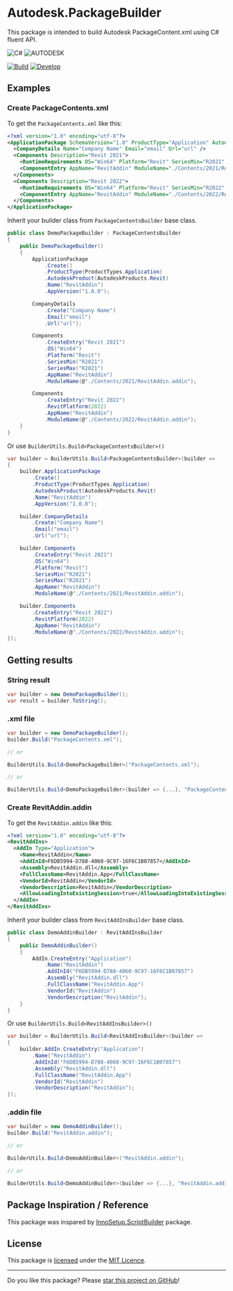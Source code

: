 # Autodesk.PackageBuilder

This package is intended to build Autodesk PackageContent.xml using C# fluent API. 

![C#](https://img.shields.io/badge/C%23-blue)
![AUTODESK](https://img.shields.io/badge/AUTODESK-black?logo=autodesk&logoColor=white)

[![Build](https://github.com/ricaun-io/Autodesk.PackageBuilder/actions/workflows/Build.yml/badge.svg)](https://github.com/ricaun-io/Autodesk.PackageBuilder/actions)
[![Develop](https://github.com/ricaun-io/Autodesk.PackageBuilder/actions/workflows/Develop.yml/badge.svg)](https://github.com/ricaun-io/Autodesk.PackageBuilder/actions)

## Examples

### Create PackageContents.xml

To get the `PackageContents.xml` like this:
```xml
<?xml version="1.0" encoding="utf-8"?>
<ApplicationPackage SchemaVersion="1.0" ProductType="Application" AutodeskProduct="Revit" Name="RevitAddin" AppVersion="1.0.0">
  <CompanyDetails Name="Company Name" Email="email" Url="url" />
  <Components Description="Revit 2021">
    <RuntimeRequirements OS="Win64" Platform="Revit" SeriesMin="R2021" SeriesMax="R2021" />
    <ComponentEntry AppName="RevitAddin" ModuleName="./Contents/2021/RevitAddin.addin" />
  </Components>
  <Components Description="Revit 2022">
    <RuntimeRequirements OS="Win64" Platform="Revit" SeriesMin="R2022" SeriesMax="R2022" />
    <ComponentEntry AppName="RevitAddin" ModuleName="./Contents/2022/RevitAddin.addin" />
  </Components>
</ApplicationPackage>
```

Inherit your builder class from `PackageContentsBuilder` base class.
```C#
public class DemoPackageBuilder : PackageContentsBuilder
{
    public DemoPackageBuilder()
    {
        ApplicationPackage
            .Create()
            .ProductType(ProductTypes.Application)
            .AutodeskProduct(AutodeskProducts.Revit)
            .Name("RevitAddin")
            .AppVersion("1.0.0");

        CompanyDetails
            .Create("Company Name")
            .Email("email")
            .Url("url");

        Components
            .CreateEntry("Revit 2021")
            .OS("Win64")
            .Platform("Revit")
            .SeriesMin("R2021")
            .SeriesMax("R2021")
            .AppName("RevitAddin")
            .ModuleName(@"./Contents/2021/RevitAddin.addin");

        Components
            .CreateEntry("Revit 2022")
            .RevitPlatform(2022)
            .AppName("RevitAddin")
            .ModuleName(@"./Contents/2022/RevitAddin.addin");
    }
}
```

Or use `BuilderUtils.Build<PackageContentsBuilder>()`

```C#
var builder = BuilderUtils.Build<PackageContentsBuilder>(builder =>
{
    builder.ApplicationPackage
        .Create()
        .ProductType(ProductTypes.Application)
        .AutodeskProduct(AutodeskProducts.Revit)
        .Name("RevitAddin")
        .AppVersion("1.0.0");

    builder.CompanyDetails
        .Create("Company Name")
        .Email("email")
        .Url("url");

    builder.Components
        .CreateEntry("Revit 2021")
        .OS("Win64")
        .Platform("Revit")
        .SeriesMin("R2021")
        .SeriesMax("R2021")
        .AppName("RevitAddin")
        .ModuleName(@"./Contents/2021/RevitAddin.addin");

    builder.Components
        .CreateEntry("Revit 2022")
        .RevitPlatform(2022)
        .AppName("RevitAddin")
        .ModuleName(@"./Contents/2022/RevitAddin.addin");
});
```

## Getting results

### String result

```C#
var builder = new DemoPackageBuilder();
var result = builder.ToString();
```

### .xml file

```C#
var builder = new DemoPackageBuilder();
builder.Build("PackageContents.xml");

// or

BuilderUtils.Build<DemoPackageBuilder>("PackageContents.xml");

// or

BuilderUtils.Build<DemoPackageBuilder>(builder => {...}, "PackageContents.xml");
```

### Create RevitAddin.addin

To get the `RevitAddin.addin` like this:

```xml
<?xml version="1.0" encoding="utf-8"?>
<RevitAddIns>
  <AddIn Type="Application">
    <Name>RevitAddin</Name>
    <AddInId>F6DB5994-D788-4060-9C97-16F6C1B07857</AddInId>
    <Assembly>RevitAddin.dll</Assembly>
    <FullClassName>RevitAddin.App</FullClassName>
    <VendorId>RevitAddin</VendorId>
    <VendorDescription>RevitAddin</VendorDescription>
    <AllowLoadingIntoExistingSession>true</AllowLoadingIntoExistingSession>
  </AddIn>
</RevitAddIns>
```

Inherit your builder class from `RevitAddInsBuilder` base class.

```C#
public class DemoAddinBuilder : RevitAddInsBuilder
{
    public DemoAddinBuilder()
    {
        AddIn.CreateEntry("Application")
            .Name("RevitAddin")
            .AddInId("F6DB5994-D788-4060-9C97-16F6C1B07857")
            .Assembly("RevitAddin.dll")
            .FullClassName("RevitAddin.App")
            .VendorId("RevitAddin")
            .VendorDescription("RevitAddin");
    }
}
```

Or use `BuilderUtils.Build<RevitAddInsBuilder>()`

```C#
var builder = BuilderUtils.Build<RevitAddInsBuilder>(builder =>
{
    builder.AddIn.CreateEntry("Application")
        .Name("RevitAddin")
        .AddInId("F6DB5994-D788-4060-9C97-16F6C1B07857")
        .Assembly("RevitAddin.dll")
        .FullClassName("RevitAddin.App")
        .VendorId("RevitAddin")
        .VendorDescription("RevitAddin");
});
```

### .addin file

```C#
var builder = new DemoAddinBuilder();
builder.Build("RevitAddin.addin");

// or

BuilderUtils.Build<DemoAddinBuilder>("RevitAddin.addin");

// or

BuilderUtils.Build<DemoAddinBuilder>(builder => {...}, "RevitAddin.addin");
```

## Package Inspiration / Reference

This package was inspared by [InnoSetup.ScriptBuilder](https://github.com/ReactiveBIM/InnoSetup.ScriptBuilder) package.

## License

This package is [licensed](LICENSE) under the [MIT Licence](https://en.wikipedia.org/wiki/MIT_License).

---

Do you like this package? Please [star this project on GitHub](https://github.com/ricaun-io/Autodesk.PackageBuilder/stargazers)!
